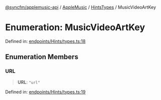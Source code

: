[@syncfm/applemusic-api](../../../../../../globals.md) / [AppleMusic](../../../index.md) / [HintsTypes](../index.md) / MusicVideoArtKey

# Enumeration: MusicVideoArtKey

Defined in: [endpoints/Hints/types.ts:18](https://github.com/sync-fm/applemusic-api/blob/a6a8471d4d51a41f6bd8af9d95c8abf0126e10f4/src/endpoints/Hints/types.ts#L18)

## Enumeration Members

### URL

> **URL**: `"url"`

Defined in: [endpoints/Hints/types.ts:19](https://github.com/sync-fm/applemusic-api/blob/a6a8471d4d51a41f6bd8af9d95c8abf0126e10f4/src/endpoints/Hints/types.ts#L19)
